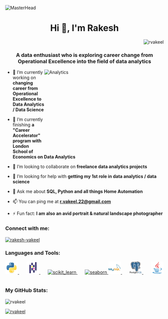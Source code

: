 ![MasterHead](https://www.arangodb.com/wp-content/uploads/2022/04/Data-Science-Personas-icons.png)

<h1 align="center">Hi 👋, I'm Rakesh</h1><p align="right"> <img src="https://komarev.com/ghpvc/?username=rvakeel&label=Profile%20views&color=0e75b6&style=flat" alt="rvakeel" /> </p>
<h3 align="center">A data enthusiast who is exploring career change from Operational Excellence into the field of data analytics</h3><p></p>

<img align="right" alt="Analytics" width="380" height="260" src="https://media1.giphy.com/media/3oKIPEqDGUULpEU0aQ/giphy.gif">

- 🔭 I’m currently working on **changing career from Operational Excellence to Data Analytics / Data Science**

- 🌱 I’m currently finishing **a "Career Accelerator" program with London School of Economics on Data Analytics**

- 👯 I’m looking to collaborate on **freelance data analytics projects**

- 🤝 I’m looking for help with **getting my 1st role in data analytics / data science**

- 💬 Ask me about **SQL, Python and all things Home Automation**

- 📫 You can ping me at **r.vakeel.22@gmail.com**

- ⚡ Fun fact: **I am also an avid portrait & natural landscape photographer**

<h3 align="left">Connect with me:</h3>
<p align="left">
<a href="https://linkedin.com/in/rakesh-vakeel" target="blank"><img align="center" src="https://raw.githubusercontent.com/rahuldkjain/github-profile-readme-generator/master/src/images/icons/Social/linked-in-alt.svg" alt="rakesh-vakeel" height="30" width="40" /></a>
</p>


<h3 align="left">Languages and Tools:</h3>
<p align="left"> 
    <a href="https://www.python.org" target="_blank" rel="noreferrer"> <img src="https://raw.githubusercontent.com/devicons/devicon/master/icons/python/python-original.svg" alt="python" width="40" height="40"/> </a> &nbsp;&nbsp;&nbsp;&nbsp;&nbsp;
    <a href="https://pandas.pydata.org/" target="_blank" rel="noreferrer"> <img src="https://raw.githubusercontent.com/devicons/devicon/2ae2a900d2f041da66e950e4d48052658d850630/icons/pandas/pandas-original.svg" alt="pandas" width="40" height="40"/> </a> &nbsp;&nbsp;&nbsp;&nbsp;&nbsp;
    <a href="https://scikit-learn.org/" target="_blank" rel="noreferrer"> <img src="https://upload.wikimedia.org/wikipedia/commons/0/05/Scikit_learn_logo_small.svg" alt="scikit_learn" width="40" height="40"/> </a> &nbsp;&nbsp;&nbsp;&nbsp;&nbsp;
    <a href="https://seaborn.pydata.org/" target="_blank" rel="noreferrer"> <img src="https://seaborn.pydata.org/_images/logo-mark-lightbg.svg" alt="seaborn" width="40" height="40"/> </a> 
    <a href="https://www.mysql.com/" target="_blank" rel="noreferrer"> <img src="https://raw.githubusercontent.com/devicons/devicon/master/icons/mysql/mysql-original-wordmark.svg" alt="mysql" width="40" height="40"/> </a> &nbsp;&nbsp;&nbsp;&nbsp;&nbsp;
    <a href="https://www.postgresql.org" target="_blank" rel="noreferrer"> <img src="https://raw.githubusercontent.com/devicons/devicon/master/icons/postgresql/postgresql-original-wordmark.svg" alt="postgresql" width="40" height="40"/> </a> &nbsp;&nbsp;&nbsp;&nbsp;&nbsp;
    <a href="https://www.java.com" target="_blank" rel="noreferrer"> <img src="https://raw.githubusercontent.com/devicons/devicon/master/icons/java/java-original.svg" alt="java" width="40" height="40"/> </a> &nbsp;&nbsp;&nbsp;&nbsp;&nbsp;
</p>


<h3 align="left">My GitHub Stats: </h3>

<p><img align="center" src="https://github-readme-streak-stats.herokuapp.com/?user=rvakeel&" alt="rvakeel" /></p>

<p align="left"> <a href="https://github.com/ryo-ma/github-profile-trophy"><img src="https://github-profile-trophy.vercel.app/?username=rvakeel" alt="rvakeel" /></a> </p>
